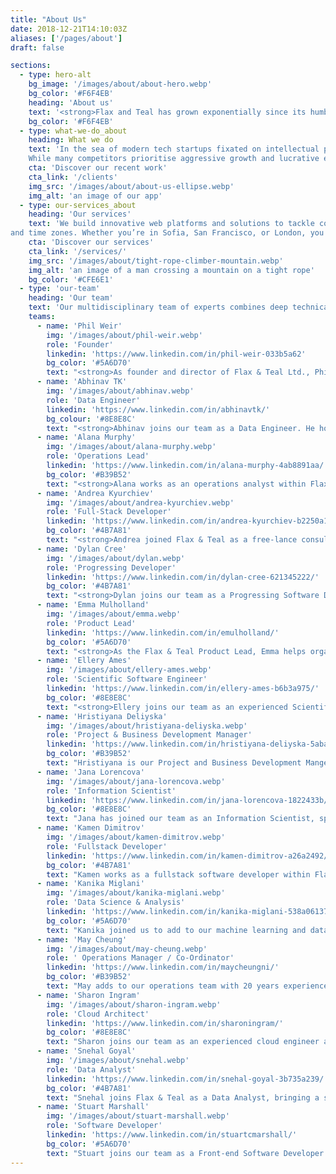 ```yaml
---
title: "About Us"
date: 2018-12-21T14:10:03Z
aliases: ['/pages/about']
draft: false

sections:
  - type: hero-alt
    bg_image: '/images/about/about-hero.webp'
    bg_color: '#F6F4EB'
    heading: 'About us'
    text: '<strong>Flax and Teal has grown exponentially since its humble beginnings as a one-person operation in Belfast back in 2013.</strong> <br><br> What started as a solo endeavour has blossomed into a globally distributed team spanning four locations - Northern Ireland, Bulgaria, India, and California. Our 13-member strong workforce continues to expand, fuelled by a commitment to meeting the ever-evolving needs of our customers across the UK, Europe, North America, Asia and Oceania. <br><br> With expertise honed through technical competency groups led by seasoned veterans, we seamlessly bridge time zones and harness best practices to deliver efficient, cutting-edge solutions.'
    bg_color: '#F6F4EB'
  - type: what-we-do_about
    heading: What we do
    text: 'In the sea of modern tech startups fixated on intellectual property and disruptive innovation, Flax & Teal stands apart. Our intentionally organic aesthetic, inspired by traditional industry, reflects our unconventional philosophy. We are not a typical tech company – we embrace the open source ethos, emphasising accountability, transparency, and collaborative creation over proprietary products and volatile disruption. <br><br>
    While many competitors prioritise aggressive growth and lucrative exits, our North Star is cultivating long-term partnerships built on trust. From our distinctive branding to our human-centric approach, every aspect is purposefully crafted to resonate with leaders who value stability, expertise, and safeguarding their data.'
    cta: 'Discover our recent work'
    cta_link: '/clients'
    img_src: '/images/about/about-us-ellipse.webp'
    img_alt: 'an image of our app'
  - type: our-services_about
    heading: 'Our services'
    text: 'We build innovative web platforms and solutions to tackle complex data and scientific challenges across diverse domains. Leveraging open source technologies, cloud infrastructure, and cutting-edge approaches like machine learning and scientific computing, we collaborate with clients to develop tailored solutions that drive progress and create value.<br><br> Despite our global reach, we believe in the power of seamless collaboration. Our distributed team leverages advanced communication technologies and agile methodologies to work together effectively across borders
and time zones. Whether you’re in Sofia, San Francisco, or London, you can count on us to deliver responsive, reliable support whenever and wherever you need it.'
    cta: 'Discover our services'
    cta_link: '/services/'
    img_src: '/images/about/tight-rope-climber-mountain.webp'
    img_alt: 'an image of a man crossing a mountain on a tight rope'
    bg_color: '#CFE6E1'
  - type: 'our-team'
    heading: 'Our team'
    text: 'Our multidisciplinary team of experts combines deep technical knowledge with domain expertise to deliver innovative, tailored solutions. We pride ourselves on our commitment to open source collaboration, sustainable development practices, and cutting-edge research and development.'
    teams:
      - name: 'Phil Weir'
        img: '/images/about/phil-weir.webp'
        role: 'Founder'
        linkedin: 'https://www.linkedin.com/in/phil-weir-033b5a62'
        bg_color: '#5A6D70'
        text: "<strong>As founder and director of Flax & Teal Ltd., Phil Weir brings a unique blend of scientific rigor and technical prowess to the company's projects and services. Holding a Ph.D. in Python-based mathematical simulation, Phil is an accomplished scientist and web developer with extensive experience in cutting-edge technologies like Kubernetes. One of Northern Ireland's qualified Kubernetes trainers, he has successfully delivered training programs on Python and Kubernetes, showcasing his deep knowledge in these domains</strong>. <br><br> Phil's expertise extends beyond programming into areas like geospatial data analysis and numerical simulations. He has presented his work at prestigious conferences worldwide, including PyCon New Zealand, FEniCS, and the Open Data Science Conference, covering topics such as numerical analysis, web-based simulations, and on-demand data analysis. With his unique skillset and thought leadership, Phil spearheads Flax & Teal's innovative projects as the lead architect, ensuring robust, scientifically sound solutions.</strong>"
      - name: 'Abhinav TK'
        img: '/images/about/abhinav.webp'
        role: 'Data Engineer'
        linkedin: 'https://www.linkedin.com/in/abhinavtk/'
        bg_colour: '#8E8E8C'
        text: "<strong>Abhinav joins our team as a Data Engineer. He holds a Master’s degree in Industrial Mathematics and Scientific Computing from IIT Madras and has prior experience as a Business Analyst. He brings strong expertise in mathematical modeling and data science, along with a passion for FEniCS Project development and finite element research. He is proficient in Python, Git, Docker, and Machine Learning tools.</strong>"
      - name: 'Alana Murphy'
        img: '/images/about/alana-murphy.webp'
        role: 'Operations Lead'
        linkedin: 'https://www.linkedin.com/in/alana-murphy-4ab8891aa/'
        bg_color: '#B39B52'
        text: "<strong>Alana works as an operations analyst within Flax & Teal, alongside carrying out a lot of our day-to-day duties as a company. Alana has a BSc in social science with quantitative methods and empirical research from Queen’s University. Alana has worked with SPSS, Stata, HTML and Python toolings in data analysis. She co-ordinates our strategy across all our departments.</strong>"
      - name: 'Andrea Kyurchiev'
        img: '/images/about/andrea-kyurchiev.webp'
        role: 'Full-Stack Developer'
        linkedin: 'https://www.linkedin.com/in/andrea-kyurchiev-b2250a15b/'
        bg_color: '#4B7A81'
        text: "<strong>Andrea joined Flax & Teal as a free-lance consultant, before coming to work with us permanently as a full-stack developer. He is an experienced and talented developer, working with PHP, Laravel, JavaScript, C-Sharp, VueJS and more. He has experience with both front and back-end development, from initial build to full platform deployment, and is lead developer across our front-end web work.</strong>"
      - name: 'Dylan Cree'
        img: '/images/about/dylan.webp'
        role: 'Progressing Developer'
        linkedin: 'https://www.linkedin.com/in/dylan-cree-621345222/'
        bg_color: '#4B7A81'
        text: "<strong>Dylan joins our team as a Progressing Software Developer, currently completing his undergraduate in Software Engineering from Ulster University. He has strong experience as a front-end developer, and has worked with technologies such as; Java, React and NextJS. He also has experience working with Python and supporting data ingestion pipelines. </strong>"
      - name: 'Emma Mulholland'
        img: '/images/about/emma.webp'
        role: 'Product Lead'
        linkedin: 'https://www.linkedin.com/in/emulholland/'
        bg_color: '#5A6D70'
        text: "<strong>As the Flax & Teal Product Lead, Emma helps organisations understand their big problems, and through user centred design practices and a product mindset, create innovative solutions.<br><br> She has over 18 years product and innovation experience across startups and large enterprises in eCommerce, insurance, retail and consultancy. This has included a number of digital transformation programmes, and the creation of an Innovation Lab. Most recently she was a coach on the Catalyst Co-Founders programme.<br><br> Outside Flax & Teal - she shares a passion for inclusive innovation through the setup and co-ordination of local meetups and conferences such as ProductTank Belfast, Lean Coffee Belfast, NIDC, and Product Camp Belfast; is an Instructor for Mind the Product, and coaches clients in Product Leadership.</strong>"
      - name: 'Ellery Ames'
        img: '/images/about/ellery-ames.webp'
        role: 'Scientific Software Engineer'
        linkedin: 'https://www.linkedin.com/in/ellery-ames-b6b3a975/'
        bg_color: '#8E8E8C'
        text: "<strong>Ellery joins our team as an experienced Scientific Software Engineer. He has a background in physics and mathematics spanning 11 years, with a PhD from the University of Oregon in Physics. He has experience with computational physics, engineering, mathematical modelling, geo-metric analysis, Python, C/C++ and Kubernetes orchestration. Ellery works primarily on our computational projects, specifically within scientific simulation workflows.</strong>"
      - name: 'Hristiyana Deliyska'
        img: '/images/about/hristiyana-deliyska.webp'
        role: 'Project & Business Development Manager'
        linkedin: 'https://www.linkedin.com/in/hristiyana-deliyska-5aba5119a/'
        bg_color: '#B39B52'
        text: "Hristiyana is our Project and Business Development Manger, managing our large-scale projects. Hristiyana has a background in economics and international relations and experience with international business development. She liaises closely with clients throughout the project life-cycle to ensure deliverables are met on time and to client satisfaction."
      - name: 'Jana Lorencova'
        img: '/images/about/jana-lorencova.webp'
        role: 'Information Scientist'
        linkedin: 'https://www.linkedin.com/in/jana-lorencova-1822433b/'
        bg_color: '#8E8E8C'
        text: "Jana has joined our team as an Information Scientist, specialising in data cataloguing, adminstration and has an MA in International Relations and Politics from the University of Aberdeen. Jana works closely alongside clients, specifically within our Arches work, ensuring seamless transition from systems."
      - name: 'Kamen Dimitrov'
        img: '/images/about/kamen-dimitrov.webp'
        role: 'Fullstack Developer'
        linkedin: 'https://www.linkedin.com/in/kamen-dimitrov-a26a2492/'
        bg_color: '#4B7A81'
        text: "Kamen works as a fullstack software developer within Flax & Teal. He studied Software Engineering in Sofia and has experience with Java, Python, Rust and Go programming languages and back-end development.<br><br> He has successfully completed DevOps course from Telerik Academy, and has experience with GIT and Docker. Kamen works extensively on infrastructure pipelines."
      - name: 'Kanika Miglani'
        img: '/images/about/kanika-miglani.webp'
        role: 'Data Science & Analysis'
        linkedin: 'https://www.linkedin.com/in/kanika-miglani-538a06137/'
        bg_color: '#5A6D70'
        text: "Kanika joined us to add to our machine learning and data science analytics skill-sets. Kanika has a Masters in Mathematics and Statistics from the Indian Institute of Technology and is an experienced data scientist with a background in Python, ML and R. <br><br>Kanika has extensive experience mentoring companies to enhance digital transformation and innovation, with client’s stating: &ldquo;Kanika has been a great help and mentor to Genysys Engine. Thanks to Kanika’s knowledge and guidance we have been able to analyze, learn & expand our Deep Learning models.&rdquo; She has extensive experience in working with Python and advanced Machine Learning techniques."
      - name: 'May Cheung'
        img: '/images/about/may-cheung.webp'
        role: ' Operations Manager / Co-Ordinator'
        linkedin: 'https://www.linkedin.com/in/maycheungni/'
        bg_color: '#B39B52'
        text: "May adds to our operations team with 20 years experience working within the tech and legal sectors. May helps co-ordinate our in-house strategy and operations, and is also currently CFO for OpenUK, highlighting her passion and dedication to open source. <br><br>She is also a Director and key volunteer organiser of NIDC (Northern Ireland Developers Conference), having been involved in multiple capacities since the first conference in 2017."
      - name: 'Sharon Ingram'
        img: '/images/about/sharon-ingram.webp'
        role: 'Cloud Architect'
        linkedin: 'https://www.linkedin.com/in/sharoningram/'
        bg_color: '#8E8E8C'
        text: "Sharon joins our team as an experienced cloud engineer and certified Azure Solutions Architecture and DevOps Expert. She has over 20 years experience within this role and adds to our cloud engineering and computational skill-sets. Sharon also has experience with Kubernetes, .NET, Oracle, Javascript and C-Sharp."
      - name: 'Snehal Goyal'
        img: '/images/about/snehal.webp'
        role: 'Data Analyst'
        linkedin: 'https://www.linkedin.com/in/snehal-goyal-3b735a239/'
        bg_color: '#4B7A81'
        text: "Snehal joins Flax & Teal as a Data Analyst, bringing a strong foundation in mathematics and scientific computing, with an M.Tech from IIT Madras. She contributes to the team’s analytics capabilities through machine learning-driven geospatial modeling and broader applications of data science across research and industry contexts."
      - name: 'Stuart Marshall'
        img: '/images/about/stuart-marshall.webp'
        role: 'Software Developer'
        linkedin: 'https://www.linkedin.com/in/stuartcmarshall/'
        bg_color: '#5A6D70'
        text: "Stuart joins our team as a Front-end Software Developer with an extensive background in 3D design, architecture and additive manufacturing. He has experience working in the front-end and backend, including; VR technologies such as Blender, CSS, JavaScript, HMTL, C# and .NET, with expertise in Vue and React. Stuart is a talented and focused web developer, with a focus on design interfaces."
---
```

